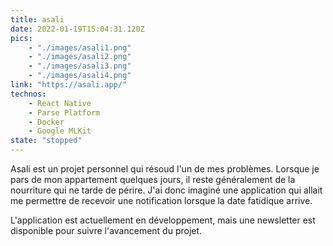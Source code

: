 ```yaml
---
title: asali
date: 2022-01-19T15:04:31.120Z
pics: 
    - "./images/asali1.png"
    - "./images/asali2.png"
    - "./images/asali3.png"
    - "./images/asali4.png"
link: "https://asali.app/"
technos: 
    - React Native
    - Parse Platform
    - Docker
    - Google MLKit
state: "stopped"
---
```


Asali est un projet personnel qui résoud l'un de mes problèmes. Lorsque je pars de mon appartement quelques jours, il reste généralement de la nourriture qui ne tarde de périre. J'ai donc imaginé une application qui allait me permettre de recevoir une notification lorsque la date fatidique arrive.

L'application est actuellement en développement, mais une newsletter est disponible pour suivre l'avancement du projet. 
